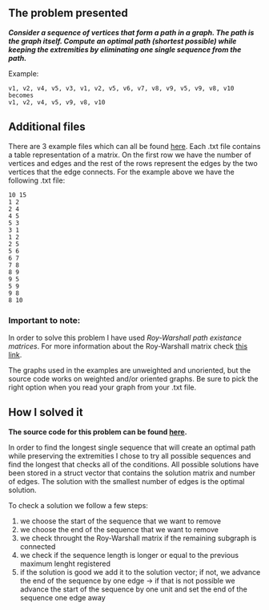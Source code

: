 ## The problem presented
***Consider a sequence of vertices that form a path in a graph. The path is the graph itself. Compute an optimal path (shortest possible) while keeping the extremities by eliminating one single sequence from the path.***

Example:
```
v1, v2, v4, v5, v3, v1, v2, v5, v6, v7, v8, v9, v5, v9, v8, v10
becomes
v1, v2, v4, v5, v9, v8, v10
```
 ## Additional files
 There are 3 example files which can all be found [here](https://github.com/andreea-511/cplusplusprojects/tree/main/optimal_path/examples). Each .txt file contains a table representation of a matrix. On the first row we have the number of vertices and edges and the rest of the rows represent the edges by the two vertices that the edge connects. For the example above we have the following .txt file:
 ```
10 15
1 2
2 4
4 5
5 3
3 1
1 2
2 5
5 6
6 7
7 8
8 9
9 5
5 9
9 8
8 10
```
### Important to note:
In order to solve this problem I have used *Roy-Warshall path existance matrices*. For more information about the Roy-Warshall matrix check [this link](https://en.wikipedia.org/wiki/Floyd%E2%80%93Warshall_algorithm). 

The graphs used in the examples are unweighted and unoriented, but the source code works on weighted and/or oriented graphs. Be sure to pick the right option when you read your graph from your .txt file.

## How I solved it
**The source code for this problem can be found [here](https://github.com/andreea-511/cplusplusprojects/blob/main/optimal_path/optimal_path.cpp).**

In order to find the longest single sequence that will create an optimal path while preserving the extremities I chose to try all possible sequences and find the longest that checks all of the conditions. All possible solutions have been stored in a struct vector that contains the solution matrix and number of edges. The solution with the smallest number of edges is the optimal solution.

To check a solution we follow a few steps:
1. we choose the start of the sequence that we want to remove
2. we choose the end of the sequence that we want to remove
3. we check throught the Roy-Warshall matrix if the remaining subgraph is connected
4. we check if the sequence length is longer or equal to the previous maximum lenght registered
5. if the solution is good we add it to the solution vector; if not, we advance the end of the sequence by one edge -> if that is not possible we advance the start of the sequence by one unit and set the end of the sequence one edge away
